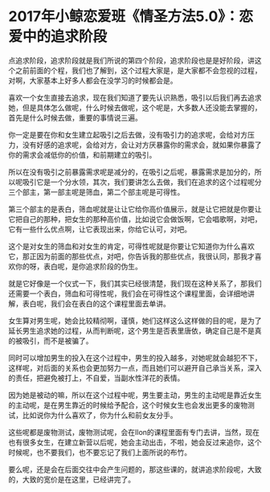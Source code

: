 # 2017年小鲸恋爱班《情圣方法5.0》：恋爱中的追求阶段

点追求阶段，追求阶段就是我们所说的第四个阶段，追求阶段也是是好阶段，讲这个之前前面的个程，我们也了解到，这个过程大家是，是大家都不会忽视的过程，对啊，大家基本上好多人都会在没学习的时候都会是。

喜欢一个女生直接去追求，现在我们知道了要先认识熟悉，吸引以后我们再去追求她，但是具体怎么做呢，什么时候去做呢，这个呢是，大多数人还没能去掌握的，首先是什么时候去做，重要的事情说三遍。

你一定是要在你和女生建立起吸引之后去做，没有吸引力的追求呢，会给对方压力，没有好感的追求呢，会给对方，会让对方厌暴露你的需求会，就如果你暴露了你的需求会减低你的价值，和前期建立的吸引。

所以在没有吸引之前暴露需求呢是减分的，在吸引之后呢，暴露需求是加分的，所以呢吸引它是一个分水领，其次，我们要讲怎么去做，我们在追求的这个过程呢分三个部主，第一部主呢是筛血，第二个部主呢是可得性。

第三个部主的是表白，筛血呢就是让让它给你高价值展示，就是让它把就是你要让它把自己的那种，把女生的那种高价值，比如说它会做饭啊，它会唱歌啊，对吧，它有一些什么优点啊，让它表现出来，你给它认可，对吧。

这个是对女生的筛血和对女生的肯定，可得性呢就是你要让它知道你为什么喜欢它，那正因为前面的那些优点，对吧，你告诉我的那些优点，我很认同，那我才喜欢你的呀，表白呢，是你追求阶段的伪生。

就是它好像是一个仪式一下，我们其实已经很清楚，我们现在这种关系了，那我们还需要一个表白，筛血和可得性呢，我们会在可得性这个课程里面，会详细地讲解，表白呢，我们会在表白的这个课程里面去单讲。

女生算对男生呢，她会比较精彻啊，谨慎，她们这样这么这样做的目的呢，是为了延长男生追求她的过程，从而判断呢，这个男生是否表里唐依，确定自己是不是真的被吸引，而不是被骗了。

同时可以增加男生的投入在这个过程中，男生的投入越多，对她呢就会越犯不下，这样呢，对后面的关系也会更加努力一点，而且她们可以避开自己承当关系，深入的责任，把避免被打上，不自爱，当副水性洋花的表情。

因为她是被动的嘛，所以在这个过程中呢，男生要主动，男生的主动呢是靠近女生的主动呢，是在男生靠近的时候给予配合，这个时候女生也会发出更多的废物测试，比如说你为什么喜欢了，你为什么和前女友分手。

这些呢都是废物测试，废物测试呢，会在Ilon的课程里面有专门去讲，当然，现在也有很多女生，在建立新营以后呢，她会主动出击，不啦，她会反过来追你，这个时候呢，也不要我们，也不要忘记了我们上面所说的布竹。

要么呢，还是会在后面交往中会产生问题的，那这些课的，就讲追求阶段呢，大致的，大致的宽价是在这里，已经讲完了。